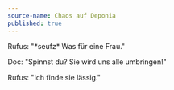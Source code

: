 ```yaml
---
source-name: Chaos auf Deponia
published: true
---
```


<p>Rufus: "*seufz* Was für eine Frau."</p>

<p>Doc: "Spinnst du? Sie wird uns alle umbringen!"</p>

<p>Rufus: "Ich finde sie lässig."</p>


